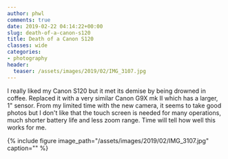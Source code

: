```yaml
---
author: phwl
comments: true
date: 2019-02-22 04:14:22+00:00
slug: death-of-a-canon-s120
title: Death of a Canon S120
classes: wide
categories:
- photography
header:
  teaser: /assets/images/2019/02/IMG_3107.jpg
---
```



I really liked my Canon S120 but it met its demise by being drowned in coffee. Replaced it with a very similar Canon G9X mk II which has a larger, 1" sensor. From my limited time with the new camera, it seems to take good photos but I don't like that the touch screen is needed for many operations, much shorter battery life and less zoom range. Time will tell how well this works for me.


{% include figure image_path="/assets/images/2019/02/IMG_3107.jpg" caption="" %}

